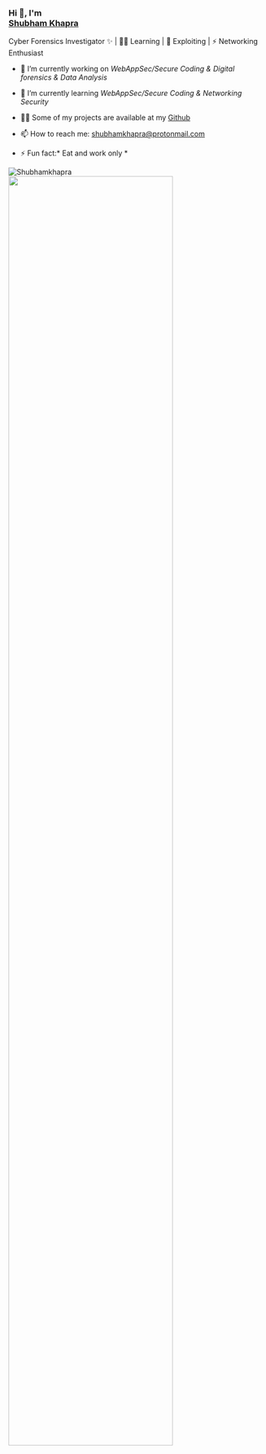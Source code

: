 ### Hi 👋, I'm <div class="badge-base LI-profile-badge" data-locale="en_US" data-size="medium" data-theme="dark" data-type="VERTICAL" data-vanity="shubhamkhapra-" data-version="v1"><a class="badge-base__link LI-simple-link" href="https://in.linkedin.com/in/shubhamkhapra-?trk=profile-badge">Shubham Khapra</a></div>

Cyber Forensics Investigator ✨ | 👨‍💻 Learning | 🌱 Exploiting | ⚡ Networking Enthusiast

- 🔭 I’m currently working on *WebAppSec/Secure Coding & Digital forensics & Data Analysis*
- 🌱 I’m currently learning *WebAppSec/Secure Coding & Networking Security*
- 👨‍💻 Some of my projects are available at my [Github](https://github.com/Shubhamkhapra?tab=repositories)

- 📫 How to reach me: shubhamkhapra@protonmail.com
- ⚡ Fun fact:* Eat and work only *


<img align="left" src="https://github-readme-stats.vercel.app/api/top-langs/?username=Shubhamkhapra&layout=compact&hide=html&theme=radical" alt="Shubhamkhapra" />
<img src="https://github-readme-stats.vercel.app/api?username=Shubhamkhapra&&show_icons=true&title_color=08fdd8&icon_color=bb2acf&text_color=ffffff&bg_color=0a192f" width="80%"/>

              
<!--
**Shubhamkhapra/shubhamkhapra** is a ✨ _special_ ✨ repository because its `README.md` (this file) appears on your GitHub profile.

Here are some ideas to get you started:





